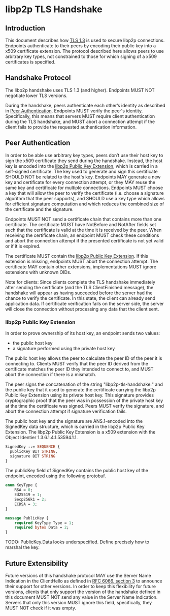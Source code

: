 # libp2p TLS Handshake

## Introduction

This document describes how [TLS 1.3](https://tools.ietf.org/html/rfc8446) is used to secure libp2p connections. Endpoints authenticate to their peers by encoding their public key into a x509 certificate extension. The protocol described here allows peers to use arbitrary key types, not constrained to those for which signing of a x509 certificates is specified.


## Handshake Protocol

The libp2p handshake uses TLS 1.3 (and higher). Endpoints MUST NOT negotiate lower TLS versions.

During the handshake, peers authenticate each other’s identity as described in [Peer Authentication](#peer-authentication). Endpoints MUST verify the peer's identity. Specifically, this means that servers MUST require client authentication during the TLS handshake, and MUST abort a connection attempt if the client fails to provide the requested authentication information.


## Peer Authentication

In order to be able use arbitrary key types, peers don’t use their host key to sign the x509 certificate they send during the handshake. Instead, the host key is encoded into the [libp2p Public Key Extension](#libp2p-public-key-extension), which is carried in a self-signed certificate. The key used to generate and sign this certificate SHOULD NOT be related to the host's key. Endpoints MAY generate a new key and certificate for every connection attempt, or they MAY reuse the same key and certificate for multiple connections. Endpoints MUST choose a key that will allow the peer to verify the certificate (i.e. choose a signature algorithm that the peer supports), and SHOULD use a key type which allows for efficient signature computation and which reduces the combined size of the certificate and the signature.

Endpoints MUST NOT send a certificate chain that contains more than one certificate. The certificate MUST have NotBefore and NotAfter fields set such that the certificate is valid at the time it is received by the peer. When receiving the certificate chain, an endpoint MUST check these conditions and abort the connection attempt if the presented certificate is not yet valid or if it is expired.

The certificate MUST contain the [libp2p Public Key Extension](#libp2p-public-key-extension). If this extension is missing, endpoints MUST abort the connection attempt. The certificate MAY contain other extensions, implementations MUST ignore extensions with unknown OIDs.

Note for clients: Since clients complete the TLS handshake immediately after sending the certificate (and the TLS ClientFinished message), the handshake will appear as having succeeded before the server had the chance to verify the certificate. In this state, the client can already send application data. If certificate verification fails on the server side, the server will close the connection without processing any data that the client sent.



### libp2p Public Key Extension

In order to prove ownership of its host key, an endpoint sends two values:
- the public host key
- a signature performed using the private host key

The public host key allows the peer to calculate the peer ID of the peer it is connecting to. Clients MUST verify that the peer ID derived from the certificate matches the peer ID they intended to connect to, and MUST abort the connection if there is a mismatch.

The peer signs the concatenation of the string "libp2p-tls-handshake:" and the public key that it used to generate the certificate carrying the libp2p Public Key Extension using its private host key. This signature provides cryptographic proof that the peer was in possession of the private host key at the time the certificate was signed. Peers MUST verify the signature, and abort the connection attempt if signature verification fails.

The public host key and the signature are ANS.1-encoded into the SignedKey data structure, which is carried in the libp2p Public Key Extension. The libp2p Public Key Extension is a x509 extension with the Object Identier 1.3.6.1.4.1.53594.1.1.

```asn1
SignedKey ::= SEQUENCE {
  publicKey BIT STRING,
  signature BIT STRING 
}
```

The publicKey field of SignedKey contains the public host key of the endpoint, encoded using the following protobuf.

```protobuf
enum KeyType {
	RSA = 0;
	Ed25519 = 1;
	Secp256k1 = 2;
	ECDSA = 3;
}

message PublicKey {
	required KeyType Type = 1;
	required bytes Data = 2;
}
```

TODO: PublicKey.Data looks underspecified. Define precisely how to marshal the key.


## Future Extensibility

Future versions of this handshake protocol MAY use the Server Name Indication in the ClientHello as defined in [RFC 6066, section 3](https://tools.ietf.org/html/rfc6066) to announce their support for other versions. In order to keep this flexibility for future versions, clients that only support the version of the handshake defined in this document MUST NOT send any value in the Server Name Indication. Servers that only this version MUST ignore this field, specifically, they MUST NOT check if it was empty.
